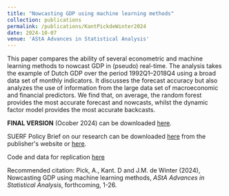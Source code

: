 ```yaml
---
title: "Nowcasting GDP using machine learning methods"
collection: publications
permalink: /publications/KantPickdeWinter2024
date: 2024-10-07
venue: 'AStA Advances in Statistical Analysis'
---
```

This paper compares the ability of several econometric and machine learning methods to nowcast GDP in (pseudo) real-time. The analysis takes the example of Dutch GDP over the period 1992Q1–2018Q4 using a broad data set of monthly indicators. It discusses the forecast accuracy but also analyzes the use of information from the large data set of macroeconomic and financial predictors. We find that, on average, the random forest provides the most accurate forecast and nowcasts, whilst the dynamic factor model provides the most accurate backcasts.

**FINAL VERSION** (Ocober 2024) can be downloaded [here](https://jasperdewinter.github.io/pp/files/KPW_update_oct2024.pdf).

SUERF Policy Brief on our research can be downloaded [here](https://www.suerf.org/suerf-policy-brief/61267/can-machine-learning-methods-help-nowcast-gdp) from the publisher's website or [here](https://jasperdewinter.github.io/pp/files/SUERF_DeWinterPick2023.pdf).

Code and data for replication [here](https://github.com/jasperdewinter/KantPickdeWinter)

Recommended citation: Pick, A., Kant. D and J.M. de Winter (2024), Nowcasting GDP using machine learning methods, <i>AStA Advances in Statistical Analysis</i>, forthcoming, 1-26.
